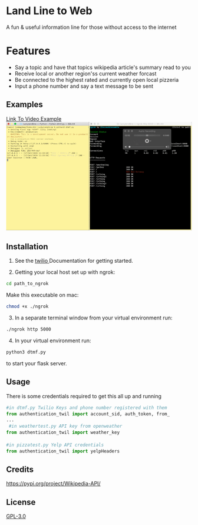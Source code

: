 # Land Line to Web

A fun & useful information line for those without access to the internet 

# Features
* Say a topic and have that topics wikipedia article's summary read to you
* Receive local or another region'ss current weather forcast
* Be connected to the highest rated and currently open local pizzeria
* Input a phone number and say a text message to be sent

## Examples
[Link To Video Example](https://twitter.com/tommarkey5/status/1317531049820303361)
![gif](/luckylandline/examples/landline2web.gif)


## Installation

1. See the [twilio ](https://www.twilio.com/docs/voice) Documentation for getting started.

2. Getting your local host set up with ngrok:

```bash
cd path_to_ngrok
```
Make this executable on mac:

```bash
chmod +x ./ngrok
```
3. In a separate terminal window from your virtual environment run:

```bash
./ngrok http 5000
```
4. In your virtual environment run:

```bash
python3 dtmf.py
```
to start your flask server.



## Usage
There is some credentials required to get this all up and running
```python
#in dtmf.py Twilio Keys and phone number registered with them
from authentication_twil import account_sid, auth_token, from_
...
 #in weathertest.py API key from openweather
from authentication_twil import weather_key

#in pizzatest.py Yelp API credentials
from authentication_twil import yelpHeaders

```





## Credits
https://pypi.org/project/Wikipedia-API/

## License
[GPL-3.0](https://choosealicense.com/licenses/gpl-3.0/)
